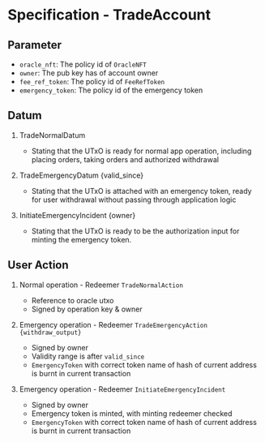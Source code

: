 # Specification - TradeAccount

## Parameter

- `oracle_nft`: The policy id of `OracleNFT`
- `owner`: The pub key has of account owner
- `fee_ref_token`: The policy id of `FeeRefToken`
- `emergency_token`: The policy id of the emergency token

## Datum

1. TradeNormalDatum

   - Stating that the UTxO is ready for normal app operation, including placing orders, taking orders and authorized withdrawal

2. TradeEmergencyDatum {valid_since}

   - Stating that the UTxO is attached with an emergency token, ready for user withdrawal without passing through application logic

3. InitiateEmergencyIncident {owner}

   - Stating that the UTxO is ready to be the authorization input for minting the emergency token.

## User Action

1. Normal operation - Redeemer `TradeNormalAction`

   - Reference to oracle utxo
   - Signed by operation key & owner

2. Emergency operation - Redeemer `TradeEmergencyAction {withdraw_output}`

   - Signed by owner
   - Validity range is after `valid_since`
   - `EmergencyToken` with correct token name of hash of current address is burnt in current transaction

3. Emergency operation - Redeemer `InitiateEmergencyIncident`

   - Signed by owner
   - Emergency token is minted, with minting redeemer checked
   - `EmergencyToken` with correct token name of hash of current address is burnt in current transaction
